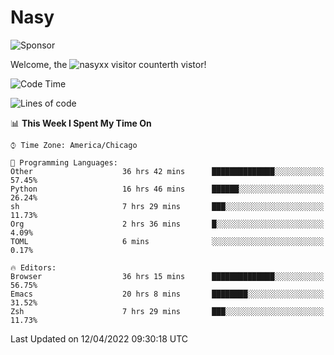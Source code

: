 # Nasy

<!--
<p align="center">
<img height="200" src="https://github-readme-stats.vercel.app/api?username=nasyxx&count_private=true&show_icons=true&theme=dracula&include_all_commits=true"/>
<img height="200" src="https://github-readme-stats.vercel.app/api/top-langs/?username=nasyxx&theme=dracula&hide=html,jupyter+notebook&count_private=true&show_icons=true"/>
</p>

  
----------------
-->

![Sponsor](https://img.shields.io/static/v1.svg?label=Sponsor&message=%E2%9D%A4&logo=GitHub&style=flat&color=pink)
 
Welcome, the ![nasyxx visitor counter](https://count.getloli.com/get/@nasyxx?theme=rule34)th vistor!
 
<!--START_SECTION:waka-->
![Code Time](http://img.shields.io/badge/Code%20Time-2%2C223%20hrs%2025%20mins-blue)

![Lines of code](https://img.shields.io/badge/From%20Hello%20World%20I%27ve%20Written-5%20Million%20lines%20of%20code-blue)

📊 **This Week I Spent My Time On** 

```text
⌚︎ Time Zone: America/Chicago

💬 Programming Languages: 
Other                    36 hrs 42 mins      ██████████████░░░░░░░░░░░   57.45% 
Python                   16 hrs 46 mins      ██████░░░░░░░░░░░░░░░░░░░   26.24% 
sh                       7 hrs 29 mins       ███░░░░░░░░░░░░░░░░░░░░░░   11.73% 
Org                      2 hrs 36 mins       █░░░░░░░░░░░░░░░░░░░░░░░░   4.09% 
TOML                     6 mins              ░░░░░░░░░░░░░░░░░░░░░░░░░   0.17%

🔥 Editors: 
Browser                  36 hrs 15 mins      ██████████████░░░░░░░░░░░   56.75% 
Emacs                    20 hrs 8 mins       ████████░░░░░░░░░░░░░░░░░   31.52% 
Zsh                      7 hrs 29 mins       ███░░░░░░░░░░░░░░░░░░░░░░   11.73%

```


 Last Updated on 12/04/2022 09:30:18 UTC
<!--END_SECTION:waka-->

<!-- ![visitors](https://visitor-badge.laobi.icu/badge?page_id=nasyxx.nasyxx) -->
